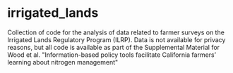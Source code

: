 # irrigated_lands

Collection of code for the analysis of data related to farmer surveys on the Irrigated Lands Regulatory Program (ILRP). Data is not available for privacy reasons, but all code is available as part of the Supplemental Material for Wood et al. "Information-based policy tools facilitate California farmers’ learning about nitrogen management"
